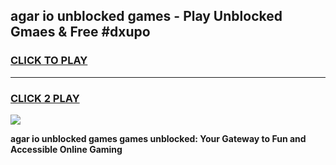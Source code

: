 
## agar io unblocked games - Play Unblocked Gmaes & Free #dxupo
<h3>
<a href="https://premium.freeplayer.one?title=agar_io_unblocked_games&ref=01M">CLICK TO PLAY</a></h3>
<hr>

<h3>
<a href="https://premium.freeplayer.one?title=agar_io_unblocked_games&ref=01M">CLICK 2 PLAY</a>
  
</h3>

<a href="https://premium.freeplayer.one?title=agar_io_unblocked_games&ref=01M"><img src="https://clearcache.store/games.png"></a>


**agar io unblocked games games unblocked: Your Gateway to Fun and Accessible Online Gaming**
